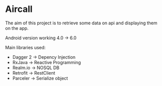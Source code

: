 # Aircall

The aim of this project is to retrieve some data on api and displaying them on the app.

Android version working 4.0 -> 6.0

Main libraries used:
- Dagger 2 -> Depency Injection
- RxJava -> Reactive Programming
- Realm.io -> NOSQL DB
- Retrofit -> RestClient
- Parceler -> Serialize object
